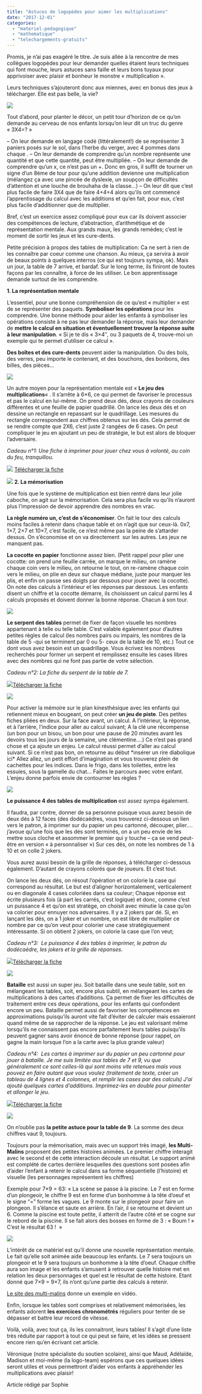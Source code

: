```yaml
---
title: "Astuces de logopèdes pour aimer les multiplications"
date: "2017-12-01"
categories: 
  - "materiel-pedagogique"
  - "mathematique"
  - "telechargements-gratuits"
---
```


Promis, je n’ai pas exagéré le titre. Je suis allée à la rencontre de mes collègues logopèdes pour leur demander quelles étaient leurs techniques qui font mouche, leurs astuces sans faille et leurs bons tuyaux pour apprivoiser avec plaisir et bonheur le monstre « multiplication ».

Leurs techniques s’ajouteront donc aux miennes, avec en bonus des jeux à télécharger. Elle est pas belle, la vie?

![](/static/img/Photo-1-12-17-20-35-38-1024x768.jpg)

Tout d’abord, pour planter le décor, un petit tour d’horizon de ce qu’on demande au cerveau de nos enfants lorsqu’on leur dit un truc du genre « 3X4=? »

– On leur demande en langage codé (littéralement!) de se représenter 3 paniers posés sur le sol, dans l’herbe du verger, avec 4 pommes dans chaque . – On leur demande de comprendre qu’un nombre représente une quantité et que cette quantité, peut être multipliée. – On leur demande de comprendre qu’un x, ce n’est pas un +. Donc en gros, il suffit de tourner un signe d’un 8ème de tour pour qu’une addition devienne une multiplication (mélangez ça avec une pincée de dyslexie, un soupçon de difficultés d’attention et une louche de brouhaha de la classe…) – On leur dit que c’est plus facile de faire 3X4 que de faire 4+4+4 alors qu’ils ont commencé l’apprentissage du calcul avec les additions et qu’en fait, pour eux, c’est plus facile d’additionner que de multiplier.

Bref, c’est un exercice assez compliqué pour eux car ils doivent associer des compétences de lecture, d’abstraction, d’arithmétique et de représentation mentale. Aux grands maux, les grands remèdes; c’est le moment de sortir les jeux et les cure-dents.

Petite précision à propos des tables de multiplication: Ca ne sert à rien de les connaître par coeur comme une chanson. Au mieux, ça servira à avoir de beaux points à quelques interros (ce qui est toujours sympa, ok). Mais un jour, la table de 7 arrive, et bardaf. Sur le long terme, ils finiront de toutes façons par les connaître, à force de les utiliser. Le bon apprentissage demande surtout de les comprendre.

**1\. La représentation mentale**

L’essentiel, pour une bonne compréhension de ce qu’est « multiplier » est de se représenter des paquets. **Symboliser les opérations** pour les comprendre. Une bonne méthode pour aider les enfants à symboliser les opérations consiste à ne pas leur demander la réponse, mais leur demander de **mettre le calcul en situation et éventuellement trouver la réponse suite à leur manipulation**. « Si je te dis « 3×4″, ou 3 paquets de 4, trouve-moi un exemple qui te permet d’utiliser ce calcul ».

**Des boîtes et des cure-dents** peuvent aider la manipulation. Ou des bols, des verres, peu importe le contenant, et des bouchons, des bonbons, des billes, des pièces…

![](/static/img/Photo-1-12-17-17-16-54-1024x1024.jpg)

Un autre moyen pour la représentation mentale est « **Le jeu des multiplications**« . Il s’arrête à 6×6, ce qui permet de favoriser le processus et pas le calcul en lui-même. On prend deux dés, deux crayons de couleurs différentes et une feuille de papier quadrillé. On lance les deux dés et on dessine un rectangle en repassant sur le quadrillage. Les mesures du rectangle correspondent aux chiffres obtenus sur les dés. Cela permet de se rendre compte que 2X6, c’est juste 2 rangées de 6 cases. On peut compliquer le jeu en ajoutant un peu de stratégie, le but est alors de bloquer l’adversaire.

_Cadeau n°1: Une fiche à imprimer pour jouer chez vous à volonté, au coin du feu, tranquillou._

![](/static/img/pdf.gif) [Télécharger la fiche](http://www.locauxdeschaperons.be/wp-content/uploads/2017/12/multi-dés.pdf)

[![](/static/img/Photo-1-12-17-11-23-48-1024x1024.jpg)](http://www.locauxdeschaperons.be/wp-content/uploads/2017/12/multi-dés.pdf) **2. La mémorisation**

Une fois que le système de multiplication est bien rentré dans leur jolie caboche, on agit sur la mémorisation. Cela sera plus facile vu qu’ils n’auront plus l’impression de devoir apprendre des nombres en vrac.

**La règle numéro un, c’est de s’économiser**. On fait le tour des calculs moins faciles à retenir dans chaque table et on n’agit que sur ceux-là. 0x7, 1×7, 2×7 et 10×7, c’est facile, ce n’est même pas la peine de s’attarder dessus. On s’économise et on va directement  sur les autres. Les jeux ne manquent pas.

**La cocotte en papier** fonctionne assez bien. (Petit rappel pour plier une cocotte: on prend une feuille carrée, on marque le milieu, on ramène chaque coin vers le milieu, on retourne le tout, on re-ramène chaque coin vers le milieu, on plie en deux sur chaque médiane, juste pour marquer les plis, et enfin on passe ses doigts par dessous pour jouer avec la cocotte). On note des calculs à l’intérieur et les réponses par dessous. Les enfants disent un chiffre et la cocotte démarre, ils choisissent un calcul parmi les 4 calculs proposés et doivent donner la bonne réponse. Chacun à son tour.

![](/static/img/Photo-1-12-17-18-05-47-1024x1024.jpg)

**Le serpent des tables** permet de fixer de façon visuelle les nombres appartenant à telle ou telle table. C’est valable également pour d’autres petites règles de calcul (les nombres pairs ou impairs, les nombres de la table de 5 -qui se terminent par 0 ou 5- ceux de la table de 10, etc.) Tout ce dont vous avez besoin est un quadrillage. Vous écrivez les nombres recherchés pour former un serpent et remplissez ensuite les cases libres avec des nombres qui ne font pas partie de votre sélection.

_Cadeau n°2: La fiche du serpent de la table de 7._

[![](/static/img/pdf.gif)Télécharger la fiche](http://www.locauxdeschaperons.be/wp-content/uploads/2017/12/serpent-calcul.pdf)

[![](/static/img/Photo-1-12-17-18-31-42-1024x1024.jpg)](http://www.locauxdeschaperons.be/wp-content/uploads/2017/12/serpent-calcul.pdf)

Pour activer la mémoire sur le plan kinesthésique avec les enfants qui retiennent mieux en bougeant, on peut créer **un jeu de piste**. Des petites fiches pliées en deux. Sur la face avant, un calcul. A l’intérieur, la réponse, et à l’arrière, l’indice pour aller au calcul suivant; A la clé une récompense (un bon pour un bisou, un bon pour une pause de 20 minutes avant les devoirs tous les jours de la semaine, une clémentine….) Ce n’est pas grand chose et ça ajoute un enjeu. Le calcul réussi permet d’aller au calcul suivant. Si ce n’est pas bon, on retourne au début \*insérer un rire diabolique ici\* Allez allez, un petit effort d’imagination et vous trouverez plein de cachettes pour les indices. Dans le frigo, dans les toilettes, entre les essuies, sous la gamelle du chat… Faites le parcours avec votre enfant. L’enjeu donne parfois envie de contourner les règles ?

![](/static/img/piste.jpg)

**Le puissance 4 des tables de multiplication** est assez sympa également.

Il faudra, par contre, donner de sa personne puisque vous aurez besoin de deux dés à 12 faces (des dodécaèdres, vous trouverez ci-dessous un lien vers le patron, à imprimer sur du papier un peu cartonné, découper, plier…. j’avoue qu’une fois que les dés sont terminés, on a un peu envie de les mettre sous cloche et assommer le premier qui y touche – ça se vend peut-être en version « à personnaliser ») Sur ces dés, on note les nombres de 1 à 10 et on colle 2 jokers.

Vous aurez aussi besoin de la grille de réponses, à télécharger ci-dessous également. D’autant de crayons colorés que de joueurs. Et c’est tout.

On lance les deux dés, on résout l’opération et on colorie la case qui correspond au résultat. Le but est d’aligner horizontalement, verticalement ou en diagonale 4 cases coloriées dans sa couleur; Chaque réponse est écrite plusieurs fois (à part les carrés, c’est logique) et donc, comme c’est un puissance 4 et qu’on est stratège, on choisit avec minutie la case qu’on va colorier pour ennuyer nos adversaires. Il y a 2 jokers par dé. Si, en lançant les dés, on a 1 joker et un nombre, on est libre de multiplier ce nombre par ce qu’on veut pour colorier une case stratégiquement intéressante. Si on obtient 2 jokers, on colorie la case que l’on veut;

_Cadeau n°3:  Le puissance 4 des tables à imprimer, le patron du dodécaèdre, les jokers et la grille de réponses._

[![](/static/img/pdf.gif)Télécharger la fiche](http://www.locauxdeschaperons.be/wp-content/uploads/2017/12/dodecaedres-tables.pdf)

[![](/static/img/23231212_10155392055331939_4809048465976937391_n.jpg)](http://www.locauxdeschaperons.be/wp-content/uploads/2017/12/dodecaedres-tables.pdf)

**Bataille** est aussi un super jeu. Soit bataille dans une seule table, soit en mélangeant les tables, soit, encore plus subtil, en mélangeant les cartes de multiplications à des cartes d’additions. Ça permet de fixer les difficultés de traitement entre ces deux opérations, pour les enfants qui confondent encore un peu. Bataille permet aussi de favoriser les compétences en approximations puisqu’ils auront vite fait d’éviter de calculer mais essaieront quand même de se rapprocher de la réponse. Le jeu est valorisant même lorsqu’ils ne connaissent pas encore parfaitement leurs tables puisqu’ils peuvent gagner sans avoir énoncé de bonne réponse (pour rappel, on gagne la main lorsque l’on a la carte avec la plus grande valeur)

_Cadeau n°4:  Les cartes à imprimer sur du papier un peu cartonné pour jouer à bataille. Je me suis limitée aux tables de 7 et 9, vu que généralement ce sont celles-là qui sont moins vite retenues mais vous pouvez en faire autant que vous voulez (traitement de texte, créer un tableau de 4 lignes et 4 colonnes, et remplir les cases par des calculs) J’ai ajouté quelques cartes d’additions. Imprimez-les en double pour pimenter et allonger le jeu._

[![](/static/img/pdf.gif)Télécharger la fiche](http://www.locauxdeschaperons.be/wp-content/uploads/2017/12/bataille-7-9.pdf)

![](/static/img/Photo-1-12-17-19-58-16-1024x1024.jpg)

On n’oublie pas **la petite astuce pour la table de 9**. La somme des deux chiffres vaut 9, toujours.

Toujours pour la mémorisation, mais avec un support très imagé, **les Multi-Malins** proposent des petites histoires animées. Le premier chiffre interagit avec le second et de cette interaction découle un résultat. Le support animé est complété de cartes derrière lesquelles des questions sont posées afin d’aider l’enfant à retenir le calcul dans sa forme séquentielle (l’histoire) et visuelle (les personnages représentent les chiffres)

Exemple pour 7×9 = 63: « La scène se passe à la piscine. Le 7 est en forme d’un plongeoir, le chiffre 9 est en forme d’un bonhomme à la tête d’oeuf et le signe “=” forme les vagues. Le 9 monte sur le plongeoir pour faire un plongeon. Il s’élance et saute en arrière. En l’air, il se retourne et devient un 6. Comme la piscine est toute petite, il atterrit de l’autre côté et se cogne sur le rebord de la piscine. Il se fait alors des bosses en forme de 3 : « Boum ! » C’est le résultat 63 !  »

![](/static/img/dkclhkkkifhpahpg.png)

L’intérêt de ce matériel est qu’il donne une nouvelle représentation mentale. Le fait qu’elle soit animée aide beaucoup les enfants. Le 7 sera toujours un plongeoir et le 9 sera toujours un bonhomme à la tête d’oeuf. Chaque chiffre aura son image et les enfants s’amusent à retrouver quelle histoire met en relation les deux personnages et quel est le résultat de cette histoire. Etant donné que 7×9 = 9×7, ils n’ont qu’une partie des calculs à retenir.

[Le site des multi-malins](https://multimalin.com/) donne un exemple en vidéo.

Enfin, lorsque les tables sont comprises et relativement mémorisées, les enfants adorent **les exercices chronométrés** réguliers pour tenter de se dépasser et battre leur record de vitesse.

Voilà, voilà, avec tout ça, ils les connaitront, leurs tables! Il s’agit d’une liste très réduite par rapport à tout ce qui peut se faire, et les idées se pressent encore rien qu’en écrivant cet article.

Véronique (notre spécialiste du soutien scolaire), ainsi que Maud, Adélaïde, Madison et moi-même (la logo-team) espérons que ces quelques idées seront utiles et vous permettront d’aider vos enfants à appréhender les multiplications avec plaisir!

Article rédigé par Sophie
